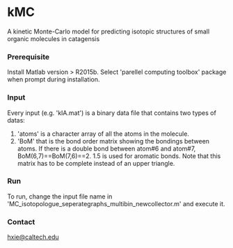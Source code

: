 # kMC
A kinetic Monte-Carlo model for predicting isotopic structures of small organic molecules in catagensis

### Prerequisite
Install Matlab version > R2015b. Select 'parellel computing toolbox' package when prompt during installation.

### Input
Every input (e.g. 'kIA.mat') is a binary data file that contains two types of datas:
1. 'atoms' is a character array of all the atoms in the molecule.
2. 'BoM' that is the bond order matrix showing the bondings between atoms. If there is a double bond between atom#6 and atom#7, BoM(6,7)==BoM(7,6)==2. 1.5 is used for aromatic bonds. Note that this matrix has to be complete instead of an upper triangle. 

### Run
To run, change the input file name in 'MC_isotopologue_seperategraphs_multibin_newcollector.m' and execute it.

### Contact
hxie@caltech.edu
